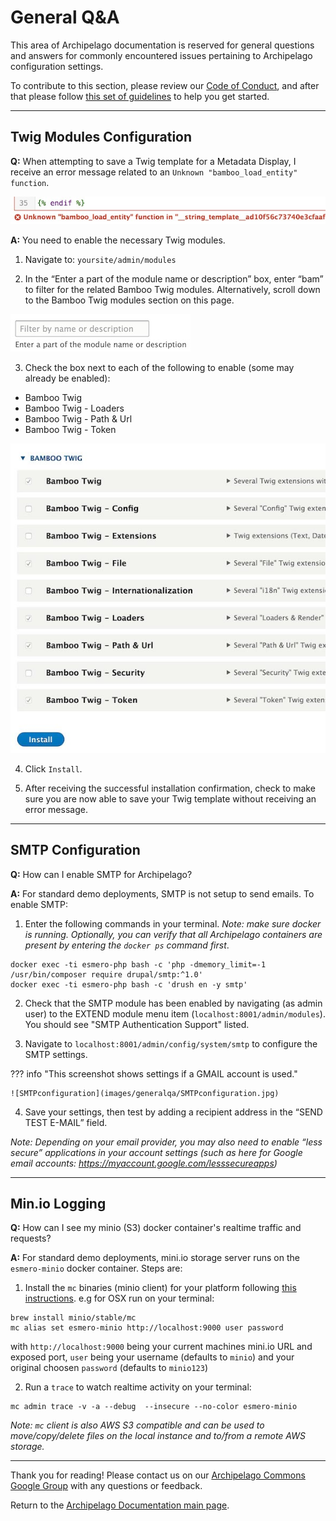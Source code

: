 # General Q&A

This area of Archipelago documentation is reserved for general questions and answers for commonly encountered issues pertaining to Archipelago configuration settings.

To contribute to this section, please review our [Code of Conduct](CODE_OF_CONDUCT.md), and after that please follow [this set of guidelines](giveortake.md) to help you get started.

---

## Twig Modules Configuration
**Q:** When attempting to save a Twig template for a Metadata Display, I receive an error message related to an `Unknown "bamboo_load_entity" function`.

![BambooTwigError](images/generalqa/BambooTwigError.jpg)

**A:** You need to enable the necessary Twig modules.

1. Navigate to: `yoursite/admin/modules`

2. In the “Enter a part of the module name or description” box, enter “bam” to filter for the related Bamboo Twig modules. Alternatively, scroll down to the Bamboo Twig modules section on this page.

![EnterModulePart](images/generalqa/EnterModulePart.jpg)

3. Check the box next to each of the following to enable (some may already be enabled):

  - Bamboo Twig
  - Bamboo Twig - Loaders
  - Bamboo Twig - Path & Url
  - Bamboo Twig - Token

![BambooTwigInstall](images/generalqa/BambooTwigInstall.jpg)

4. Click `Install`.

5. After receiving the successful installation confirmation, check to make sure you are now able to save your Twig template without receiving an error message.

---

## SMTP Configuration
**Q:** How can I enable SMTP for Archipelago?

**A:** For standard demo deployments, SMTP is not setup to send emails. To enable SMTP:

1. Enter the following commands in your terminal.
_Note: make sure docker is running. Optionally, you can verify that all Archipelago containers are present by entering the `docker ps` command first_.

```Shell
docker exec -ti esmero-php bash -c 'php -dmemory_limit=-1 /usr/bin/composer require drupal/smtp:^1.0'
docker exec -ti esmero-php bash -c 'drush en -y smtp'
```


2. Check that the SMTP module has been enabled by navigating (as admin user) to the EXTEND module menu item (`localhost:8001/admin/modules`). You should see "SMTP Authentication Support" listed.

3. Navigate to `localhost:8001/admin/config/system/smtp` to configure the SMTP settings.

??? info "This screenshot shows settings if a GMAIL account is used."

    ![SMTPconfiguration](images/generalqa/SMTPconfiguration.jpg)

4. Save your settings, then test by adding a recipient address in the “SEND TEST E-MAIL” field.

_Note: Depending on your email provider, you may also need to enable “less secure” applications in your account settings (such as here for Google email accounts: https://myaccount.google.com/lesssecureapps)_

---

## Min.io Logging
**Q:** How can I see my minio (S3) docker container's realtime traffic and requests?

**A:** For standard demo deployments, mini.io storage server runs on the `esmero-minio` docker container. Steps are:

1. Install the `mc` binaries (minio client) for your platform following [this instructions](https://docs.min.io/docs/minio-client-quickstart-guide.html). e.g for OSX run on your terminal:

```SHELL
brew install minio/stable/mc
mc alias set esmero-minio http://localhost:9000 user password
```

with `http://localhost:9000` being your current machines mini.io URL and exposed port,  `user` being your username (defaults to `minio`) and your original choosen `password` (defaults to `minio123`)

2. Run a `trace` to watch realtime activity on your terminal:

```SHELL
mc admin trace -v -a --debug  --insecure --no-color esmero-minio
```

_Note: `mc` client is also AWS S3 compatible and can be used to move/copy/delete files on the local instance and to/from a remote AWS storage._

---

Thank you for reading! Please contact us on our [Archipelago Commons Google Group](https://groups.google.com/forum/#!forum/archipelago-commons) with any questions or feedback.

Return to the [Archipelago Documentation main page](index.md).
